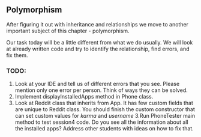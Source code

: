 ## Polymorphism
After figuring it out with inheritance and relationships we move to another important
subject of this chapter - polymorphism. 

Our task today will be a little different from what we do usually. We will look at
already written code and try to identify the relationship, find errors, and fix them. 

### TODO:
1. Look at your IDE and tell us of different errors that you see. Please mention only one error
per person. Think of ways they can be solved.
1. Implement displayInstalledApps method in Phone class.
2. Look at Reddit class that inherits from App. It has few custom fields that are unique to 
Reddit class. You should finish the custom constructor that can set custom values for *karma* and
*username*
3.Run PhoneTester main method to test session4 code. Do you see all the information about all the installed apps?
Address other students with ideas on how to fix that. 
